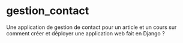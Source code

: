 # gestion_contact
Une application de gestion de contact pour un article et un cours sur comment créer et déployer une application web fait en Django ?
